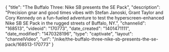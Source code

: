 {
    "title": "The Buffalo Three: Nike SB presents the SE Pack",
    "description": "Precision gnar and good times vibes with Stefan Janoski, Grant Taylor and Cory Kennedy on a fun-fueled adventure to test the hyperscreen-enhanced Nike SB SE Pack in the rugged streets of Buffalo, NY.",
    "channelid": "168513",
    "videoid": "170773",
    "date_created": "1401471111",
    "date_modified": "1470328196",
    "type": "captivate",
    "layout": "channelVideo",
    "url": "\/nike\/the-buffalo-three-nike-sb-presents-the-se-pack\/168513-170773"
}